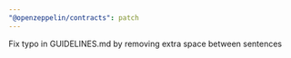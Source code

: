 ```yaml
---
"@openzeppelin/contracts": patch
---
```


Fix typo in GUIDELINES.md by removing extra space between sentences